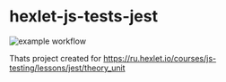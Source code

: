 # hexlet-js-tests-jest

![example workflow](https://github.com/Xaz16/hexlet-js-tests-jest/actions/workflows/main.yml/badge.svg)

Thats project created for https://ru.hexlet.io/courses/js-testing/lessons/jest/theory_unit
